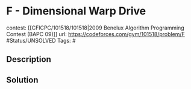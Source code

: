 # F - Dimensional Warp Drive

contest: [[CFICPC/101518/101518|2009 Benelux Algorithm Programming Contest (BAPC 09)]]
url: https://codeforces.com/gym/101518/problem/F
#Status/UNSOLVED
Tags: #

## Description

## Solution

